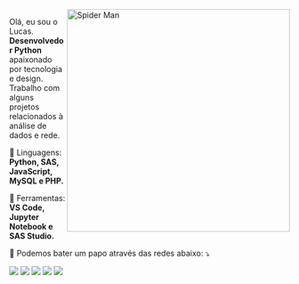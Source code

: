 <img src="https://viciados.net/wp-content/uploads/2020/08/Spider-Man-Tobey-Maguire-Homem-Aranha-2021.jpg" min-width="400px" max-width="400px" width="400px" align="right" alt="Spider Man">

<p align="left"> 
  Olá, eu sou o Lucas. <strong>Desenvolvedor Python</strong> apaixonado por tecnologia e design.<br>
  Trabalho com alguns projetos relacionados à análise de dados e rede.
</p>

<p align="left">
  🦄 Linguagens: <strong>Python, SAS, JavaScript, MySQL e PHP.</strong>
</p>

<p align="left">
  💼 Ferramentas: <strong>VS Code, Jupyter Notebook e SAS Studio.</strong>
</p>

<p align="left">
  💌 Podemos bater um papo através das redes abaixo: ⤵️
</p>

<p align="left">
  <a href="mailto:lucas.ctsb@gmail.com" alt="Gmail">
  <img src="https://img.shields.io/badge/-Gmail-FF0000?style=flat-square&labelColor=FF0000&logo=gmail&logoColor=white&link=LINK-DO-SEU-EMAIL" /></a>

  <a href="https://www.linkedin.com/in/lucasctsb" alt="Linkedin">
  <img src="https://img.shields.io/badge/-Linkedin-0e76a8?style=flat-square&logo=Linkedin&logoColor=white&link=LINK-DO-SEU-LINKEDIN/" /></a>

  <a href="#" alt="WhatsApp">
  <img src="https://img.shields.io/badge/-WhatsApp-25d366?style=flat-square&labelColor=25d366&logo=whatsapp&logoColor=white&link=API-DO-SEU-WHATSAPP"/></a>

  <a href="#" alt="Facebook">
  <img src="https://img.shields.io/badge/-Facebook-3b5998?style=flat-square&labelColor=3b5998&logo=facebook&logoColor=white&link=LINK-DO-SEU-FACEBOOK"/></a>

  <a href="#" alt="Instagram">
  <img src="https://img.shields.io/badge/-Instagram-DF0174?style=flat-square&labelColor=DF0174&logo=instagram&logoColor=white&link=LINK-DO-SEU-INSTAGRAM"/></a>
</p>  
